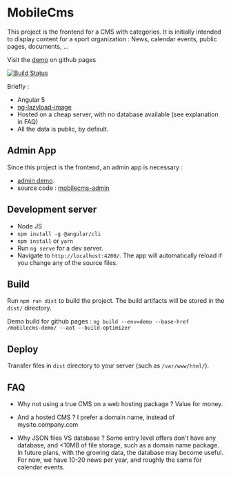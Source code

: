 # MobileCms
This project is the frontend for a CMS with categories.
It is initially intended to display content for a sport organization : News, calendar events, public pages, documents, ...

Visit the [demo](https://olivierb29.github.io/mobilecms-demo/) on github pages

[![Build Status](https://travis-ci.org/OlivierB29/mobilecms.svg?branch=master)](https://travis-ci.org/OlivierB29/mobilecms)

Briefly :
- Angular 5
- [ng-lazyload-image](https://github.com/tjoskar/ng-lazyload-image)
- Hosted on a cheap server, with no database available (see explanation in FAQ)
- All the data is public, by default.

## Admin App
Since this project is the frontend, an admin app is necessary :
- [admin demo](https://olivierb29.github.io/mobilecms-demo/admin).
- source code : [mobilecms-admin](https://github.com/OlivierB29/mobilecms-admin)

## Development server
- Node JS
- `npm install -g @angular/cli`
- `npm install` or `yarn`
- Run `ng serve` for a dev server.
- Navigate to `http://localhost:4200/`. The app will automatically reload if you change any of the source files.

## Build
Run `npm run dist` to build the project. The build artifacts will be stored in the `dist/` directory.

Demo build for github pages : `ng build --env=demo --base-href /mobilecms-demo/ --aot --build-optimizer`

## Deploy
Transfer files in `dist` directory to your server (such as `/var/www/html/`).

## FAQ
- Why not using a true CMS on a web hosting package ?
Value for money.

- And a hosted CMS ?
I prefer a domain name, instead of mysite.company.com

- Why JSON files VS database ?
Some entry level offers don't have any database, and <10MB of file storage, such as a domain name package.
In future plans, with the growing data, the database may become useful.
For now, we have 10-20 news per year, and roughly the same for calendar events.
